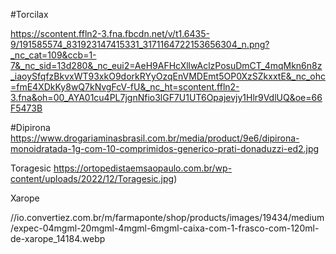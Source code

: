 #Torcilax

https://scontent.ffln2-3.fna.fbcdn.net/v/t1.6435-9/191585574_831923147415331_3171164722153656304_n.png?_nc_cat=109&ccb=1-7&_nc_sid=13d280&_nc_eui2=AeH9AFHcXllwAclzPosuDmCT_4mqMkn6n8z_iaoySfqfzBkvxWT93xkO9dorkRYyOzqEnVMDEmt5OP0XzSZkxxtE&_nc_ohc=fmE4XDkKy8wQ7kNvgFcV-fU&_nc_ht=scontent.ffln2-3.fna&oh=00_AYA01cu4PL7jgnNfio3lGF7U1UT6Opajevjy1Hlr9VdlUQ&oe=66F5473B

#Dipirona
https://www.drogariaminasbrasil.com.br/media/product/9e6/dipirona-monoidratada-1g-com-10-comprimidos-generico-prati-donaduzzi-ed2.jpg

Toragesic
https://ortopedistaemsaopaulo.com.br/wp-content/uploads/2022/12/Toragesic.jpg)

Xarope

//io.convertiez.com.br/m/farmaponte/shop/products/images/19434/medium/expec-04mgml-20mgml-4mgml-6mgml-caixa-com-1-frasco-com-120ml-de-xarope_14184.webp